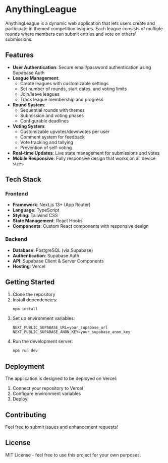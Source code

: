 # AnythingLeague

AnythingLeague is a dynamic web application that lets users create and participate in themed competition leagues. Each league consists of multiple rounds where members can submit entries and vote on others' submissions.

## Features

- **User Authentication**: Secure email/password authentication using Supabase Auth
- **League Management**:
  - Create leagues with customizable settings
  - Set number of rounds, start dates, and voting limits
  - Join/leave leagues
  - Track league membership and progress
- **Round System**:
  - Sequential rounds with themes
  - Submission and voting phases
  - Configurable deadlines
- **Voting System**:
  - Customizable upvotes/downvotes per user
  - Comment system for feedback
  - Vote tracking and tallying
  - Prevention of self-voting
- **Real-time Updates**: Live state management for submissions and votes
- **Mobile Responsive**: Fully responsive design that works on all device sizes

## Tech Stack

### Frontend
- **Framework**: Next.js 13+ (App Router)
- **Language**: TypeScript
- **Styling**: Tailwind CSS
- **State Management**: React Hooks
- **Components**: Custom React components with responsive design

### Backend
- **Database**: PostgreSQL (via Supabase)
- **Authentication**: Supabase Auth
- **API**: Supabase Client & Server Components
- **Hosting**: Vercel

## Getting Started

1. Clone the repository
2. Install dependencies:
   ```bash
   npm install
   ```
3. Set up environment variables:
   ```
   NEXT_PUBLIC_SUPABASE_URL=your_supabase_url
   NEXT_PUBLIC_SUPABASE_ANON_KEY=your_supabase_anon_key
   ```
4. Run the development server:
   ```bash
   npm run dev
   ```

## Deployment

The application is designed to be deployed on Vercel:

1. Connect your repository to Vercel
2. Configure environment variables
3. Deploy!

## Contributing

Feel free to submit issues and enhancement requests!

## License

MIT License - feel free to use this project for your own purposes.
